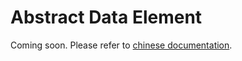 # Abstract Data Element

Coming soon. Please refer to [chinese documentation](https://mmengine.readthedocs.io/zh_CN/latest/advanced_tutorials/data_element.html).
